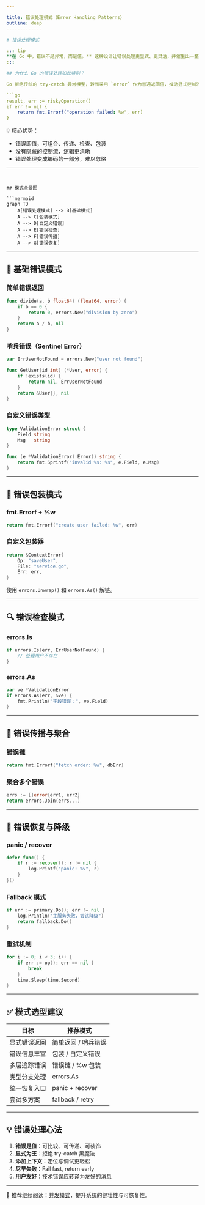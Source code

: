 ```yaml
---

title: 错误处理模式（Error Handling Patterns）
outline: deep
-------------

# 错误处理模式

::: tip
**在 Go 中，错误不是异常，而是值。** 这种设计让错误处理更显式、更灵活，并催生出一整套强大的错误处理模式。
:::

## 为什么 Go 的错误处理如此特别？

Go 拒绝传统的 try-catch 异常模型，转而采用 `error` 作为普通返回值，推动显式控制流。

```go
result, err := riskyOperation()
if err != nil {
    return fmt.Errorf("operation failed: %w", err)
}
```

💡 核心优势：

* 错误即值，可组合、传递、检查、包装
* 没有隐藏的控制流，逻辑更清晰
* 错误处理变成编码的一部分，难以忽略

---
```


## 模式全景图

```mermaid
graph TD
    A[错误处理模式] --> B[基础模式]
    A --> C[包装模式]
    A --> D[自定义错误]
    A --> E[错误检查]
    A --> F[错误传播]
    A --> G[错误恢复]
```

---

## 🧱 基础错误模式

### 简单错误返回

```go
func divide(a, b float64) (float64, error) {
    if b == 0 {
        return 0, errors.New("division by zero")
    }
    return a / b, nil
}
```

### 哨兵错误（Sentinel Error）

```go
var ErrUserNotFound = errors.New("user not found")

func GetUser(id int) (*User, error) {
    if !exists(id) {
        return nil, ErrUserNotFound
    }
    return &User{}, nil
}
```

### 自定义错误类型

```go
type ValidationError struct {
    Field string
    Msg   string
}

func (e *ValidationError) Error() string {
    return fmt.Sprintf("invalid %s: %s", e.Field, e.Msg)
}
```

---

## 🎁 错误包装模式

### fmt.Errorf + %w

```go
return fmt.Errorf("create user failed: %w", err)
```

### 自定义包装器

```go
return &ContextError{
    Op: "saveUser",
    File: "service.go",
    Err: err,
}
```

使用 `errors.Unwrap()` 和 `errors.As()` 解链。

---

## 🔍 错误检查模式

### errors.Is

```go
if errors.Is(err, ErrUserNotFound) {
    // 处理用户不存在
}
```

### errors.As

```go
var ve *ValidationError
if errors.As(err, &ve) {
    fmt.Println("字段错误：", ve.Field)
}
```

---

## 📡 错误传播与聚合

### 错误链

```go
return fmt.Errorf("fetch order: %w", dbErr)
```

### 聚合多个错误

```go
errs := []error{err1, err2}
return errors.Join(errs...)
```

---

## 🔄 错误恢复与降级

### panic / recover

```go
defer func() {
    if r := recover(); r != nil {
        log.Printf("panic: %v", r)
    }
}()
```

### Fallback 模式

```go
if err := primary.Do(); err != nil {
    log.Println("主服务失败，尝试降级")
    return fallback.Do()
}
```

### 重试机制

```go
for i := 0; i < 3; i++ {
    if err := op(); err == nil {
        break
    }
    time.Sleep(time.Second)
}
```

---

## ✅ 模式选型建议

| 目标     | 推荐模式             |
| ------ | ---------------- |
| 显式错误返回 | 简单返回 / 哨兵错误      |
| 错误信息丰富 | 包装 / 自定义错误       |
| 多层追踪错误 | 错误链 / %w 包装      |
| 类型分支处理 | errors.As        |
| 统一恢复入口 | panic + recover  |
| 尝试多方案  | fallback / retry |

---

## 💡 错误处理心法

1. **错误是值**：可比较、可传递、可装饰
2. **显式为王**：拒绝 try-catch 黑魔法
3. **添加上下文**：定位与调试更轻松
4. **尽早失败**：Fail fast, return early
5. **用户友好**：技术错误应转译为友好的消息

---

📘 推荐继续阅读：[并发模式](/practice/patterns/concurrency)，提升系统的健壮性与可恢复性。
